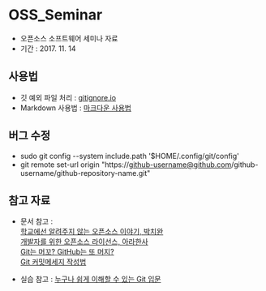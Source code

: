 # OSS_Seminar
  
* 오픈소스 소프트웨어 세미나 자료  
* 기간 : 2017. 11. 14  

## 사용법 
* 깃 예외 파일 처리 : [gitignore.io](https://www.gitignore.io/)  
* Markdown 사용법 : [마크다운 사용법](https://gist.github.com/ihoneymon/652be052a0727ad59601)  


## 버그 수정
* sudo git config --system include.path '$HOME/.config/git/config'
* git remote set-url origin "https://github-username@github.com/github-username/github-repository-name.git"

## 참고 자료    
* 문서 참고 :   
[학교에선 알려주지 않는 오픈소스 이야기, 박치완](https://www.slideshare.net/deview/ss-58740907)  
[개발자를 위한 오픈소스 라이선스, 아라한사](https://www.slideshare.net/meadunhansa/ss-41496869)  
[Git는 머꼬? GitHub는 또 머지?](https://www.slideshare.net/ianychoi/git-github-46020592)  
[Git 커밋메세지 작성법](https://item4.github.io/2016-11-01/How-to-Write-a-Git-Commit-Message/)
  
* 실습 참고 :
[누구나 쉽게 이해할 수 있는 Git 입문](https://backlog.com/git-tutorial/kr/)
